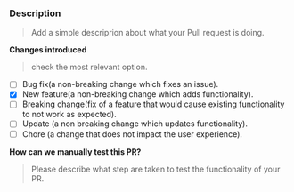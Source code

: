 ### Description ###
> Add a simple descriprion about what your Pull request is doing.

**Changes introduced**
> check the most relevant option.

- [ ] Bug fix(a non-breaking change which fixes an issue).
- [x] New feature(a non-breaking change which adds functionality).
- [ ] Breaking change(fix of a feature that would cause existing functionality to not work as expected).
- [ ] Update (a non breaking change which updates functionality).
- [ ] Chore (a change that does not impact the user experience).

**How can we manually test this PR?**
> Please describe what step are taken to test the functionality of your PR.
